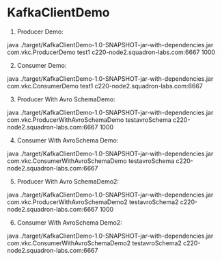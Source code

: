 # KafkaClientDemo

1) Producer Demo:

java  ./target/KafkaClientDemo-1.0-SNAPSHOT-jar-with-dependencies.jar com.vkc.ProducerDemo  test1 c220-node2.squadron-labs.com:6667 1000

2) Consumer Demo:

java  ./target/KafkaClientDemo-1.0-SNAPSHOT-jar-with-dependencies.jar com.vkc.ConsumerDemo  test1 c220-node2.squadron-labs.com:6667

3) Producer With Avro SchemaDemo:

java  ./target/KafkaClientDemo-1.0-SNAPSHOT-jar-with-dependencies.jar com.vkc.ProducerWithAvroSchemaDemo  testavroSchema c220-node2.squadron-labs.com:6667 1000

4) Consumer With AvroSchema Demo:

java  ./target/KafkaClientDemo-1.0-SNAPSHOT-jar-with-dependencies.jar com.vkc.ConsumerWithAvroSchemaDemo  testavroSchema c220-node2.squadron-labs.com:6667

5) Producer With Avro SchemaDemo2:

java  ./target/KafkaClientDemo-1.0-SNAPSHOT-jar-with-dependencies.jar com.vkc.ProducerWithAvroSchemaDemo2  testavroSchema2 c220-node2.squadron-labs.com:6667 1000

6) Consumer With AvroSchema Demo2:

java  ./target/KafkaClientDemo-1.0-SNAPSHOT-jar-with-dependencies.jar com.vkc.ConsumerWithAvroSchemaDemo2  testavroSchema2 c220-node2.squadron-labs.com:6667

